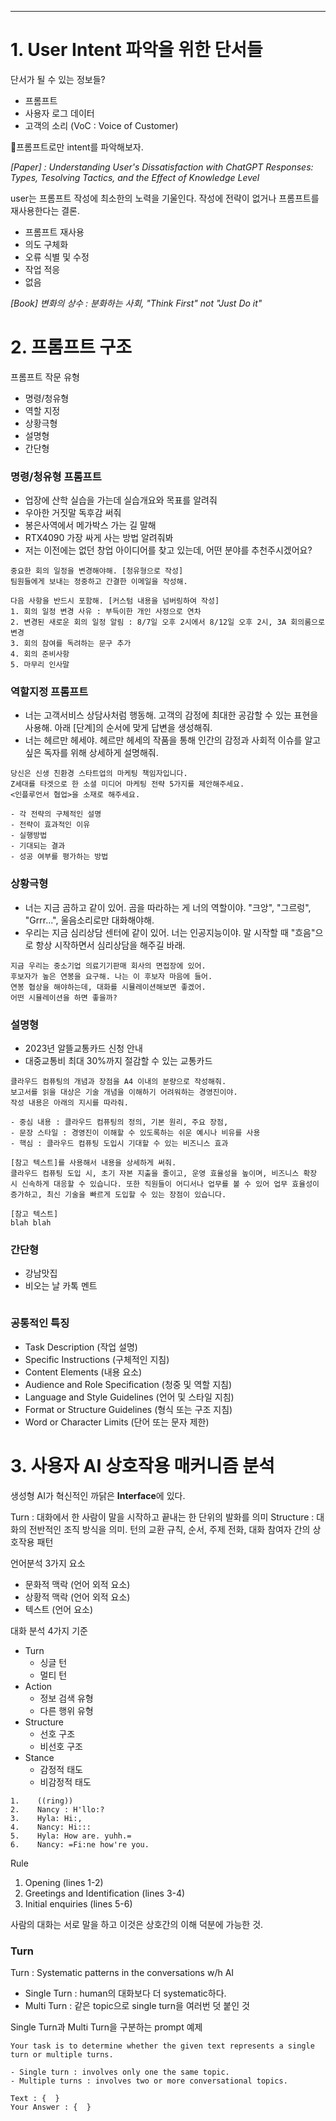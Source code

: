 -- -
# 1.  User Intent 파악을 위한 단서들

단서가 될 수 있는 정보들?
- 프롬프트
- 사용자 로그 데이터
- 고객의 소리 (VoC : Voice of Customer)

프롬프트로만 intent를 파악해보자.

*[Paper] : Understanding User's Dissatisfaction with ChatGPT Responses: Types, Tesolving Tactics, and the Effect of Knowledge Level*

user는 프롬프트 작성에 최소한의 노력을 기울인다. 작성에 전략이 없거나 프롬프트를 재사용한다는 결론.
- 프롬프트 재사용
- 의도 구체화
- 오류 식별 및 수정
- 작업 적응
- 없음

*[Book] 변화의 상수 : 분화하는 사회, "Think First" not "Just Do it"*

# 2. 프롬프트 구조

프롬프트 작문 유형
- 명령/청유형
- 역할 지정
- 상황극형
- 설명형
- 간단형

### 명령/청유형 프롬프트
- 업장에 산학 실습을 가는데 실습개요와 목표를 알려줘
- 우아한 거짓말 독후감 써줘
- 봉은사역에서 메가박스 가는 길 말해
- RTX4090 가장 싸게 사는 방법 알려줘봐
- 저는 이전에는 없던 창업 아이디어를 찾고 있는데, 어떤 분야를 추천주시겠어요?

```
중요한 회의 일정을 변경해야해. [청유형으로 작성]
팀원들에게 보내는 정중하고 간결한 이메일을 작성해.

다음 사항을 반드시 포함해. [커스텀 내용을 넘버링하여 작성]
1. 회의 일정 변경 사유 : 부득이한 개인 사정으로 연차
2. 변경된 새로운 회의 일정 알림 : 8/7일 오후 2시에서 8/12일 오후 2시, 3A 회의룸으로 변경
3. 회의 참여를 독려하는 문구 추가
4. 회의 준비사항
5. 마무리 인사말
```

### 역할지정 프롬프트
- 너는 고객서비스 상담사처럼 행동해. 고객의 감정에 최대한 공감할 수 있는 표현을 사용해. 아래 [단계]의 순서에 맞게 답변을 생성해줘.
- 너는 헤르만 헤세야. 헤르만 헤세의 작품을 통해 인간의 감정과 사회적 이슈를 알고 싶은 독자를 위해 상세하게 설명해줘.

```
당신은 신생 친환경 스타트업의 마케팅 책임자입니다.
Z세대를 타겟으로 한 소셜 미디어 마케팅 전략 5가지를 제안해주세요.
<인플루언서 협업>을 소재로 해주세요.

- 각 전략의 구체적인 설명
- 전략이 효과적인 이유
- 실행방법
- 기대되는 결과
- 성공 여부를 평가하는 방법

```

### 상황극형
- 너는 지금 곰하고 같이 있어. 곰을 따라하는 게 너의 역할이야. "크앙", "그르렁", "Grrr...", 울음소리로만 대화해야해.
- 우리는 지금 심리상담 센터에 같이 있어. 너는 인공지능이야. 말 시작할 때 "흐음"으로 항상 시작하면서 심리상담을 해주길 바래.

```
지금 우리는 중소기업 의료기기판매 회사의 면접장에 있어.
후보자가 높은 연봉을 요구해. 나는 이 후보자 마음에 들어.
연봉 협상을 해야하는데, 대화를 시뮬레이션해보면 좋겠어.
어떤 시뮬레이션을 하면 좋을까?
```

### 설명형
- 2023년 알뜰교통카드 신청 안내
- 대중교통비 최대 30%까지 절감할 수 있는 교통카드
```
클라우드 컴퓨팅의 개념과 장점을 A4 이내의 분량으로 작성해줘.
보고서를 읽을 대상은 기술 개념을 이해하기 어려워하는 경영진이야.
작성 내용은 아래의 지시를 따라줘.

- 중심 내용 : 클라우드 컴퓨팅의 정의, 기본 원리, 주요 장점,
- 문장 스타일 : 경영진이 이해할 수 있도록하는 쉬운 예시나 비유를 사용
- 핵심 : 클라우드 컴퓨팅 도입시 기대할 수 있는 비즈니스 효과

[참고 텍스트]를 사용해서 내용을 상세하게 써줘.
클라우드 컴퓨팅 도입 시, 초기 자본 지출을 줄이고, 운영 효율성을 높이며, 비즈니스 확장 시 신속하게 대응할 수 있습니다. 또한 직원들이 어디서나 업무를 볼 수 있어 업무 효율성이 증가하고, 최신 기술을 빠르게 도입할 수 있는 장점이 있습니다.

[참고 텍스트]
blah blah
```

### 간단형
- 강남맛집
- 비오는 날 카톡 멘트

```

```

### 공통적인 특징

- Task Description (작업 설명)
- Specific Instructions (구체적인 지침)
- Content Elements (내용 요소)
- Audience and Role Specification (청중 및 역할 지침)
- Language and Style Guidelines (언어 및 스타일 지침)
- Format or Structure Guidelines (형식 또는 구조 지침)
- Word or Character Limits (단어 또는 문자 제한)


# 3. 사용자 AI 상호작용 매커니즘 분석

생성형 AI가 혁신적인 까닭은 **Interface**에 있다.

Turn : 대화에서 한 사람이 말을 시작하고 끝내는 한 단위의 발화를 의미
Structure : 대화의 전반적인 조직 방식을 의미. 턴의 교환 규칙, 순서, 주제 전화, 대화 참여자 간의 상호작용 패턴

언어분석 3가지 요소
- 문화적 맥락 (언어 외적 요소)
- 상황적 맥락 (언어 외적 요소)
- 텍스트 (언어 요소)

대화 분석 4가지 기준
- Turn
	- 싱글 턴
	- 멀티 턴
- Action
	- 정보 검색 유형
	- 다른 행위 유형
- Structure
	- 선호 구조
	- 비선호 구조
- Stance
	- 감정적 태도
	- 비감정적 태도

```
1.    ((ring))
2.    Nancy : H'llo:?
3.    Hyla: Hi:,
4.    Nancy: Hi:::
5.    Hyla: How are. yuhh.=
6.    Nancy: =Fi:ne how're you.
```

Rule
1. Opening (lines 1-2)
2. Greetings and Identification (lines 3-4)
3. Initial enquiries (lines 5-6)

사람의 대화는 서로 말을 하고 이것은 상호간의 이해 덕분에 가능한 것.

### Turn

Turn : Systematic patterns in the conversations w/h AI
- Single Turn : human의 대화보다 더 systematic하다.
- Multi Turn : 같은 topic으로 single turn을 여러번 덧 붙인 것

Single Turn과 Multi Turn을 구분하는 prompt 예제
```
Your task is to determine whether the given text represents a single turn or multiple turns.

- Single turn : involves only one the same topic.
- Multiple turns : involves two or more conversational topics.

Text : {  }
Your Answer : {  }
```

